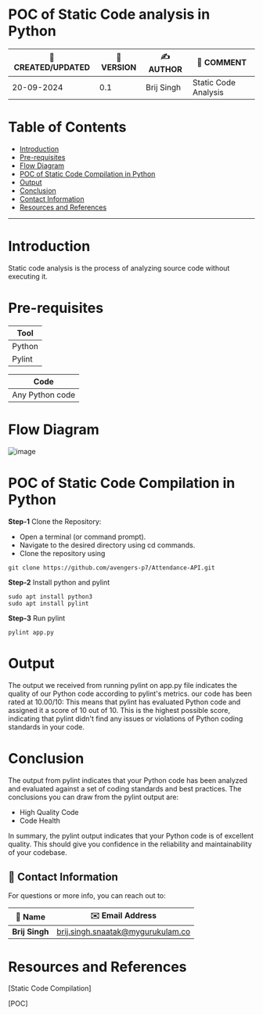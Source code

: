# POC of Static Code analysis in Python

| 📅 CREATED/UPDATED | 📌 VERSION | ✍️ AUTHOR    | 📝 COMMENT                |
|--------------------|------------|--------------|---------------------------|
| 20-09-2024         | 0.1        | Brij Singh   | Static Code Analysis      |

# Table of Contents
- [Introduction](#Introduction)
- [Pre-requisites](#pre-requisites)
- [Flow Diagram](#flow-diagram)
- [POC of Static Code Compilation in Python](#POC-of-Static-Code-Compilation-in-Python)
- [Output](#Output)
- [Conclusion](#conclusion)
- [Contact Information](#contact-information)
- [Resources and References](#resources-and-references)
***

# Introduction
Static code analysis is the process of analyzing source code without executing it. 

# Pre-requisites

| **Tool**   |    
| --------   | 
|  Python    | 
|  Pylint    |

| **Code**               |
| --------               | 
|  Any Python code       |

# Flow Diagram
![image](https://github.com/avengers-p7/Documentation/assets/79625874/719436d6-e814-494e-aed1-138734eccebe)


# POC of Static Code Compilation in Python

**Step-1** Clone the Repository:
- Open a terminal (or command prompt).
- Navigate to the desired directory using cd commands.
- Clone the repository using 

``` shell 
git clone https://github.com/avengers-p7/Attendance-API.git
```



**Step-2** Install python and pylint
``` shell 
sudo apt install python3
sudo apt install pylint
``` 



**Step-3** Run pylint
``` shell 
pylint app.py
```      


# Output
The output we received from running pylint on app.py file indicates the quality of our Python code according to pylint's metrics.
our code has been rated at 10.00/10: This means that pylint has evaluated Python code and assigned it a score of 10 out of 10. This is the highest possible score, indicating that pylint didn't find any issues or violations of Python coding standards in your code.

# Conclusion

The output from pylint indicates that your Python code has been analyzed and evaluated against a set of coding standards and best practices. The conclusions you can draw from the pylint output are:
* High Quality Code
* Code Health

In summary, the pylint output indicates that your Python code is of excellent quality.  This should give you confidence in the reliability and maintainability of your codebase.

## 📧 Contact Information

For questions or more info, you can reach out to:

| 📛 Name       | ✉️ Email Address                   |
|---------------|-----------------------------------|
| **Brij Singh**| brij.singh.snaatak@mygurukulam.co |

# Resources and References
[Static Code Compilation]

[POC]

